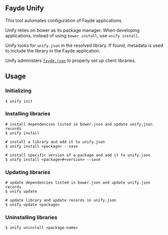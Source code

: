 ## Fayde Unify

This tool automates configuration of Fayde applications.

Unify relies on bower as its package manager.
When developing applications, instead of using `bower install`, use `unify install`.

Unify looks for `unify.json` in the resolved library.  If found, metadata is used to include the library in the Fayde application.

Unify administers [`fayde.json`](https://github.com/bsick7/fayde/wiki/Fayde.json) to properly set up client libraries.

## Usage

### Initializing

```
$ unify init
```

### Installing libraries

```
# install dependencies listed in bower.json and update unify.json records
$ unify install

# install a library and add it to unify.json
$ unify install <package> --save

# install specific version of a package and add it to unify.json
$ unify install <package>#<version> --save
```

### Updating libraries

```
# update dependencies listed in bower.json and update unify.json records
$ unify update

# update library and update records in unify.json
$ unify update <package>
```

### Uninstalling libraries

```
$ unify uninstall <package-name>
```
